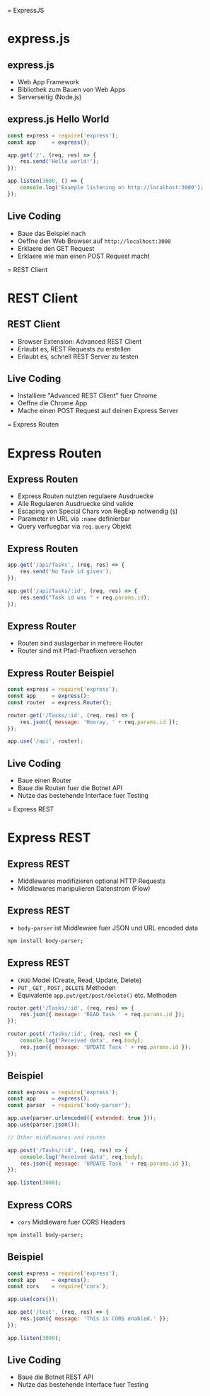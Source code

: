 
= ExpressJS

# express.js

## express.js

- Web App Framework
- Bibliothek zum Bauen von Web Apps
- Serverseitig (Node.js)


## express.js Hello World

```javascript
const express = require('express');
const app     = express();

app.get('/', (req, res) => {
	res.send('Hello world!');
});

app.listen(3000, () => {
	console.log('Example listening on http://localhost:3000');
});
```


## Live Coding

- Baue das Beispiel nach
- Oeffne den Web Browser auf `http://localhost:3000`
- Erklaere den GET Request
- Erklaere wie man einen POST Request macht



= REST Client

# REST Client

## REST Client

- Browser Extension: Advanced REST Client
- Erlaubt es, REST Requests zu erstellen
- Erlaubt es, schnell REST Server zu testen


## Live Coding

- Installiere "Advanced REST Client" fuer Chrome
- Oeffne die Chrome App
- Mache einen POST Request auf deinen Express Server



= Express Routen

# Express Routen

## Express Routen

- Express Routen nutzten regulaere Ausdruecke
- Alle Regulaeren Ausdruecke sind valide
- Escaping von Special Chars von RegExp notwendig (`$`)
- Parameter in URL via `:name` definierbar
- Query verfuegbar via `req.query` Objekt


## Express Routen

```javascript
app.get('/api/Tasks', (req, res) => {
	res.send('No Task id given');
});

app.get('/api/Tasks/:id', (req, res) => {
	res.send("Task id was " + req.params.id);
});
```


## Express Router

- Routen sind auslagerbar in mehrere Router
- Router sind mit Pfad-Praefixen versehen


## Express Router Beispiel

```javascript
const express = require('express');
const app     = express();
const router  = express.Router();

router.get('/Tasks/:id', (req, res) => {
	res.json({ message: 'Hooray, ' + req.params.id });
});

app.use('/api', router);
```


## Live Coding

- Baue einen Router
- Baue die Routen fuer die Botnet API
- Nutze das bestehende Interface fuer Testing


= Express REST

# Express REST

## Express REST

- Middlewares modifizieren optional HTTP Requests
- Middlewares manipulieren Datenstrom (Flow)


## Express REST

- `body-parser` ist Middleware fuer JSON und URL encoded data

```bash
npm install body-parser;
```


## Express REST

- `CRUD` Model (Create, Read, Update, Delete)
- `PUT` , `GET` , `POST` , `DELETE` Methoden
- Equivalente `app.put/get/post/delete()` etc. Methoden

```javascript
router.get('/Tasks/:id', (req, res) => {
	res.json({ message: 'READ Task ' + req.params.id });
});

router.post('/Tasks/:id', (req, res) => {
	console.log('Received data', req.body);
	res.json({ message: 'UPDATE Task ' + req.params.id });
});
```


## Beispiel

```javascript
const express = require('express');
const app     = express();
const parser  = require('body-parser');

app.use(parser.urlencoded({ extended: true }));
app.use(parser.json());

// Other middlewares and routes

app.post('/Tasks/:id', (req, res) => {
	console.log('Received data', req.body);
	res.json({ message: 'UPDATE Task ' + req.params.id });
});

app.listen(3000);
```


## Express CORS

- `cors` Middleware fuer CORS Headers

```bash
npm install body-parser;
```


## Beispiel

```javascript
const express = require('express');
const app     = express();
const cors    = require('cors');

app.use(cors());

app.get('/test', (req, res) => {
	res.json({ message: 'This is CORS enabled.' });
});

app.listen(3000);
```

## Live Coding

- Baue die Botnet REST API
- Nutze das bestehende Interface fuer Testing

